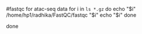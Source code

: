 #fastqc for atac-seq data 
for i in `ls *.gz` 
do
echo "$i"
/home/hp1/radhika/FastQC/fastqc "$i" 
echo "$i" done

done
